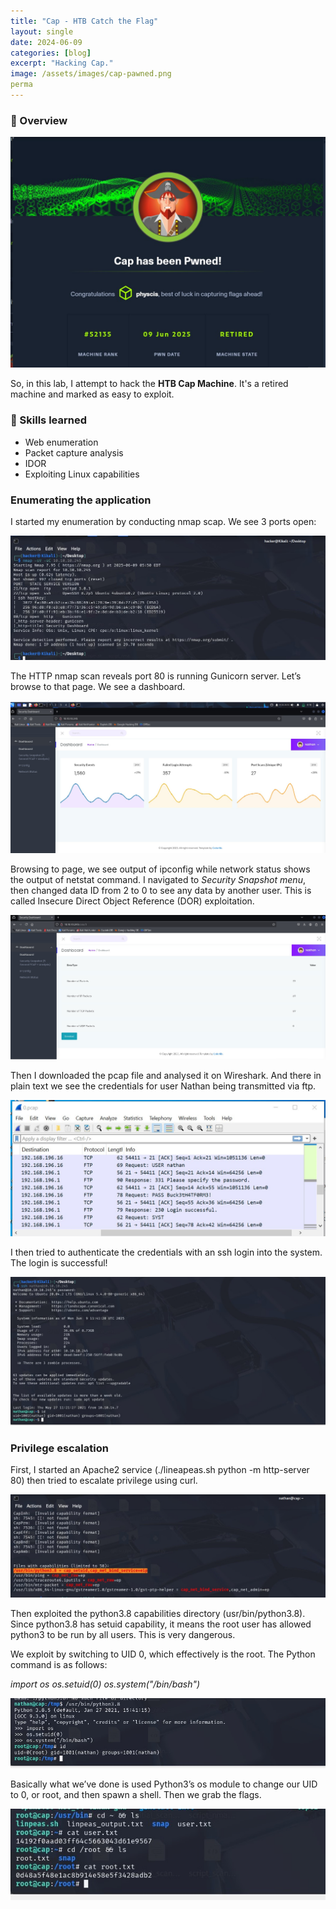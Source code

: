 ```yaml
---
title: "Cap - HTB Catch the Flag"
layout: single
date: 2024-06-09
categories: [blog]
excerpt: "Hacking Cap."
image: /assets/images/cap-pawned.png
perma
---
```


### 🧠 Overview

![Cap](/assets/images/cap-pawned.png)

So, in this lab, I attempt to hack the **HTB Cap Machine**. It's a retired machine and marked as easy to exploit. 

### 🔧 Skills learned
- Web enumeration
- Packet capture analysis
- IDOR
- Exploiting Linux capabilities

### Enumerating the application

I started my enumeration by conducting nmap scap. We see 3 ports open:

<img src="/assets/images/nmap-scan-1.png" alt="Nmap Scan Screenshot" style="max-width:100%;">

The HTTP nmap scan reveals port 80 is running Gunicorn server. Let’s browse to that page. We see a dashboard.

<img src="/assets/images/dashboard-2.png" alt="Dashboard" style="max-width:100%;">

Browsing to page, we see output of ipconfig while network status shows the output of netstat command. I navigated to _Security Snapshot menu_, then changed data ID from 2 to 0 to see any data by another user. This is called Insecure Direct Object Reference (DOR) exploitation.

<img src="/assets/images/pcap-download.png" alt="pcap" style="max-width:100%;">

Then I downloaded the pcap file and analysed it on Wireshark.
And there in plain text we see the credentials for user Nathan being transmitted via ftp.

<img src="/assets/images/wireshark-analysis.png" alt="Wireshark" style="max-width:100%;">

I then tried to authenticate the credentials with an ssh login into the system. The login is successful!

<img src="/assets/images/ssh-nathan.png" alt="SSH Successful" style="max-width:100%;">

### Privilege escalation

First, I started an Apache2 service (./lineapeas.sh python -m http-server 80) then tried to escalate privilege using curl.

<img src="/assets/images/linpeas-results.png" alt="linpeas.sh" style="max-width:100%;">

Then exploited the python3.8 capabilities directory (usr/bin/python3.8). Since python3.8 has setuid capability, it means the root user has allowed python3 to be run by all users. This is very dangerous. 

We exploit by switching to UID 0, which effectively is the root. The Python command is as follows:

_import os 
os.setuid(0) 
os.system("/bin/bash")_

<img src="/assets/images/privilege-escalated.png" alt="Root" style="max-width:100%;">

Basically what we’ve done is used Python3’s os module to change our UID to 0, or root, and then spawn a shell.
Then we grab the flags.

<img src="/assets/images/flags.png" alt="Flags" style="max-width:100%;">


